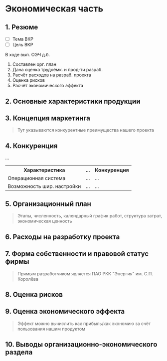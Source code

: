 # Экономическая часть
## 1. Резюме
- [ ] Тема ВКР
- [ ] Цель ВКР

В ходе вып. ОЭЧ д.б.
1. Составлен орг. план
2. Дана оценка трудоёмк. и прод-ти разраб.
3. Расчёт расходов на разраб. проекта
4. Оценка рисков
5. Расчёт экономического эффекта

## 2. Основные характеристики продукции

## 3. Концепция маркетинга

> Тут указываются конкурентные преимущества нашего проекта


## 4. Конкуренция

<table>
<tr>
<th>Характеристика</th>
<th>...</th>
<th>Конкуренция</th>
</tr>
<tr>
<td>Операционная система</td>
<td>...</td>
<td>...</td>
</tr>
<tr>
<td>Возможность шир. настройки</td>
<td>...</td>
<td>...</td>
</tr>
<tr text>...</tr>
</table>

## 5. Организационный план

> Этапы, численность, календарный график работ, структура затрат,
> экономическая ценность

## 6. Расходы на разработку проекта

## 7. Форма собственности и правовой статус фирмы

> Прямым разработчиком является ПАО РКК "Энергия" им. С.П. Королёва

## 8. Оценка рисков

## 9. Оценка экономического эффекта

> Эффект можно вычислить как прибыль/как экономию за счёт пользования
> нашим продуктом 

## 10. Выводы организационно-экономического раздела